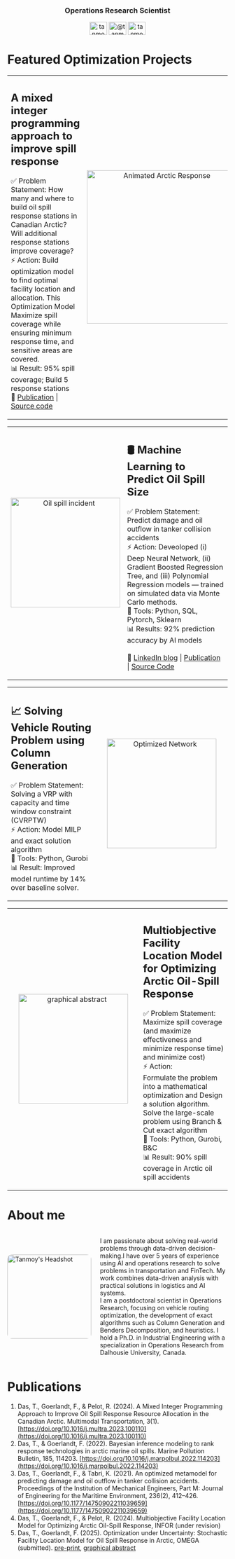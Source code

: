 <h3 align="center">Operations Research Scientist </h3>

<p align="center">
<a href="https://linkedin.com/in/tanmoyie" target="blank"><img align="center" src="https://raw.githubusercontent.com/rahuldkjain/github-profile-readme-generator/master/src/images/icons/Social/linked-in-alt.svg" alt="tanmoyie" height="30" width="40" /></a>
<a href="https://medium.com/@tanmoyie" target="blank"><img align="center" src="https://raw.githubusercontent.com/rahuldkjain/github-profile-readme-generator/master/src/images/icons/Social/medium.svg" alt="@tanmoyie" height="30" width="40" /></a>
<a href="https://www.leetcode.com/tanmoyie" target="blank"><img align="center" src="https://raw.githubusercontent.com/rahuldkjain/github-profile-readme-generator/master/src/images/icons/Social/leet-code.svg" alt="tanmoyie" height="30" width="40" /></a>
</p>

# Featured Optimization Projects


<table>
  <tr>
    <td style="vertical-align: top; width: 40%;">
      <h2>A mixed integer programming approach to improve spill response</h2>
      <p>
      ✅ Problem Statement: How many and where to build oil spill response stations in Canadian Arctic? Will additional response stations improve coverage?<br>
      ⚡ Action: Build optimization model to find optimal facility location and allocation. This Optimization Model Maximize spill coverage while ensuring minimum response time, and sensitive areas are covered.<br>
      📊 Result: 95% spill coverage; Build 5 response stations <br>
      🔗 <a href="https://doi.org/10.1016/j.multra.2023.100110">Publication</a>  | 
        <a href="https://github.com/tanmoyie/Location-allocation-using-MIP">Source code</a>  
      </p>
    </td>
    <td style="text-align: center; width: 60%;">
      <a href="https://raw.githubusercontent.com/tanmoyie/Decision-Support-Tool/main/arctic_response_animation.gif" target="_blank">
      <img src="https://raw.githubusercontent.com/tanmoyie/Decision-Support-Tool/main/arctic_response_animation.gif" alt="Animated Arctic Response" width="350">
      </a>
    </td>
  </tr>
</table>

<table>
  <tr>
    <td style="text-align: center; width: 40%;">
      <a href="https://github.com/user-attachments/assets/7e4226d0-9d68-4073-87d2-6661799b5f24" target="_blank">
      <img src="https://github.com/user-attachments/assets/7e4226d0-9d68-4073-87d2-6661799b5f24" alt="Oil spill incident" width="250">
      </a>
    </td>
    <td style="vertical-align: top; width: 60%;">
      <h2>🛢️ Machine Learning to Predict Oil Spill Size</h2>
      <p>
        ✅ Problem Statement: Predict damage and oil outflow in tanker collision accidents<br>
        ⚡ Action:  Deveoloped (i) Deep Neural Network, (ii) Gradient Boosted Regression Tree, and (iii) Polynomial Regression models — trained on simulated data via Monte Carlo methods. <br>
        🔧 Tools: Python, SQL, Pytorch, Sklearn <br>
        📊 Results: 92% prediction accuracy by AI models <br><br>
        🔗 <a href="https://www.linkedin.com/pulse/machine-learning-model-predict-spill-volume-shipping-accidents-das">LinkedIn blog</a> |
        <a href="https://doi.org/10.1177/14750902211039659">Publication</a> |
        <a href="https://github.com/tanmoyie/Deep-Neural-Network">Source Code</a>
      </p>
    </td>
  </tr>
</table>

<table>
  <tr>
    <td style="vertical-align: top; width: 40%;">
      <h2>📈 Solving Vehicle Routing Problem using Column Generation </h2>
      <p>
        ✅ Problem Statement: Solving a VRP with capacity and time window constraint (CVRPTW) <br>
        ⚡ Action: Model MILP and exact solution algorithm <br>
        🔧 Tools: Python, Gurobi <br>
        📊 Result: Improved model runtime by 14% over baseline solver.
      </p>
    </td>
    <td style="text-align: center; width: 60%;">
      <a href="https://raw.githubusercontent.com/tanmoyie/CVRPTW/main/optimized_network_P-n16-k8.png" target="_blank">
      <img src="https://github.com/user-attachments/assets/8bba41cb-f43c-4585-b706-bf52a7c359ba" alt="Optimized Network" width="250">
      </a>
    </td> 
  </tr>
</table>




<table>
  <tr>
    <td style="text-align: center; width: 60%;">
       <a href="https://raw.githubusercontent.com/tanmoyie/Decision-Support-Tool/main/Graphical%20abstract%20Multiobjective%20Facility%20Location%20Model.png" target="_blank">
        <img src="https://github.com/user-attachments/assets/9ae7ad83-b444-4212-9553-d48a6d25300b" alt="graphical abstract" width="250">
      </a>
    </td>
    <td style="vertical-align: top; width: 40%;">
      <h2> Multiobjective Facility Location Model for Optimizing Arctic Oil-Spill Response</h2>
      <p>
        ✅ Problem Statement: Maximize spill coverage (and maximize effectiveness and minimize response time) and minimize cost)  <br>
        ⚡ Action: <br> Formulate the problem into a mathematical optimization and Design a solution algorithm. Solve the large-scale problem using Branch & Cut exact algorithm <br>
        🔧 Tools: Python, Gurobi, B&C <br>
        📊 Result: 90% spill coverage in Arctic oil spill accidents
      </p>
    </td>

  </tr>
</table>





# About me
<div style="display: flex; align-items: center; gap: 20px;">
  <img src="willaddsoon++" alt="Tanmoy's Headshot" width="192" height="192" style="border-radius: 10px;">
  
  <div>
    <p>
      I am passionate about solving real-world problems through data-driven decision-making.I have over 5 years of experience using AI and operations research to solve problems in transportation and FinTech. My work combines data-driven analysis with practical solutions in logistics and AI systems.<br>
I am a postdoctoral scientist in Operations Research, focusing on vehicle routing optimization, the development of exact algorithms such as Column Generation and Benders Decomposition, and heuristics. I hold a Ph.D. in Industrial Engineering with a specialization in Operations Research from Dalhousie University, Canada.<br>
    </p>
  </div>
</div>




# Publications
1. Das, T., Goerlandt, F., & Pelot, R. (2024). A Mixed Integer Programming Approach to Improve Oil Spill Response Resource Allocation in the Canadian Arctic. Multimodal Transportation, 3(1). [https://doi.org/10.1016/j.multra.2023.100110](https://doi.org/10.1016/j.multra.2023.100110)
2. Das, T., & Goerlandt, F. (2022). Bayesian inference modeling to rank response technologies in arctic marine oil spills. Marine Pollution Bulletin, 185, 114203. [https://doi.org/10.1016/j.marpolbul.2022.114203](https://doi.org/10.1016/j.marpolbul.2022.114203)
3. Das, T., Goerlandt, F., & Tabri, K. (2021). An optimized metamodel for predicting damage and oil outflow in tanker collision accidents. Proceedings of the Institution of Mechanical Engineers, Part M: Journal of Engineering for the Maritime Environment, 236(2), 412–426. [https://doi.org/10.1177/14750902211039659](https://doi.org/10.1177/14750902211039659)
4. Das, T., Goerlandt, F., & Pelot, R. (2024). Multiobjective Facility Location Model for Optimizing Arctic Oil-Spill Response, INFOR (under revision)
5. Das, T., Goerlandt, F. (2025). Optimization under Uncertainty: Stochastic Facility Location Model for Oil Spill Response in Arctic, OMEGA (submitted). [pre-print](https://papers.ssrn.com/sol3/papers.cfm?abstract_id=5191822), [graphical abstract](https://github.com/tanmoyie/Decision-Support-Tool/blob/main/Graphical_Abstract_Optimization_under_Uncertainty_Stochastic_Facility_Location_Model.pdf)
   
